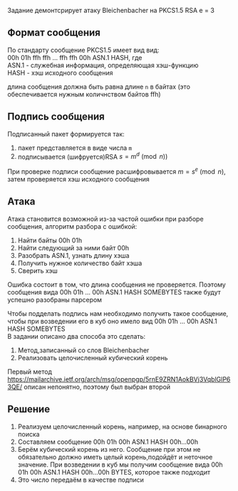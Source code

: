 Задание демонтсрирует атаку Bleichenbacher на PKCS1.5 RSA e = 3  

## Формат сообщения  
По стандарту сообщение PKCS1.5 имеет вид вид:   
00h 01h ffh ffh ... ffh ffh 00h ASN.1 HASH, где  
ASN.1 - служебная информация, определяющая хэш-функцию  
HASH - хэш исходного сообщения  

длина сообщения должна быть равна длине `n` в байтах (это обеспечивается нужным количнством байтов ffh)  

## Подпись сообщения
Подписанный пакет формируется так:
1. пакет представляется в виде числа `m`
2. подписывается (шифруется)RSA $s = m^d \pmod n)$

При проверке подписи сообщение расшифровывается $m = s^e \pmod n$, затем проверяется хэш исходного сообщения  

## Атака
Атака становится возможной из-за частой ошибки при разборе сообщения, алгоритм разбора с ошибкой:
1. Найти байты 00h 01h
2. Найти следующий за ними байт 00h
3. Разобрать ASN.1, узнать длину хэша
4. Получить нужное количество байт хэша
5. Сверить хэш

Ошибка состоит в том, что длина сообщения не проверяется. Поэтому сообщения вида 00h 01h ... 00h ASN.1 HASH SOMEBYTES также будут успешно разобраны парсером

Чтобы подделать подпись нам необходимо получить такое сообщение, чтобы при возведении его в куб оно имело вид 00h 01h ... 00h ASN.1 HASH SOMEBYTES  
В задании описано два способа это сделать:
1. Метод,записанный со слов Bleichenbacher
2. Реализовать целочисленный кубический корень  

Первый метод https://mailarchive.ietf.org/arch/msg/openpgp/5rnE9ZRN1AokBVj3VqblGlP63QE/ описан непонятно, поэтому был выбран второй

## Решение 
1. Реализуем целочисленный корень, например, на основе бинарного поиска
1. Составляем сообщение 00h 01h 00h ASN.1 HASH 00h...00h
1. Берём кубический корень из него. Сообщение при этом не обязательно должно иметь целый корень,подойдёт и неточное значение. При возведении в куб мы получим сообщение вида 00h 01h 00h ASN.1 HASH 00h...00h BYTES, которое также подходит
1. Это число передаём в качестве подписи 

